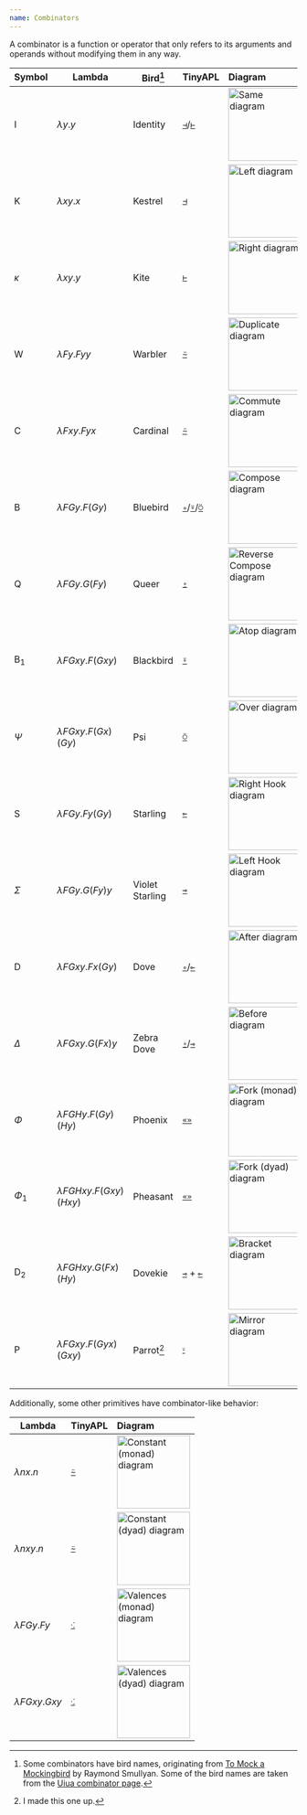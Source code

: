 ```yaml
---
name: Combinators
---
```


A combinator is a function or operator that only refers to its arguments and operands without modifying them in any way.

|Symbol|Lambda|Bird[^1]|TinyAPL|Diagram|
|------|------|--------|-------|:------|
|$\mathrm I$|$\lambda y.y$|Identity|[`⊣`](/primitive/left)/[`⊢`](/primitive/right)|<img src="/combinators/same.svg" width="128" alt="Same diagram">|
|$\mathrm K$|$\lambda xy.x$|Kestrel|[`⊣`](/primitive/left)|<img src="/combinators/left.svg" width="128" alt="Left diagram">|
|$\kappa$|$\lambda xy.y$|Kite|[`⊢`](/primitive/right)|<img src="/combinators/right.svg" width="128" alt="Right diagram">|
|$\mathrm W$|$\lambda Fy.Fyy$|Warbler|[`⍨`](/primitive/duplicate)|<img src="/combinators/duplicate.svg" width="128" alt="Duplicate diagram">|
|$\mathrm C$|$\lambda Fxy.Fyx$|Cardinal|[`⍨`](/primitive/commute)|<img src="/combinators/commute.svg" width="128" alt="Commute diagram">|
|$\mathrm B$|$\lambda FGy.F(Gy)$|Bluebird|[`∘`](/primitive/after)/[`⍤`](/primitive/atop)/[`⍥`](/primitive/over)|<img src="/combinators/compose.svg" width="128" alt="Compose diagram">|
|$\mathrm Q$|$\lambda FGy.G(Fy)$|Queer|[`⍛`](/primitive/before)|<img src="/combinators/reverse_compose.svg" width="128" alt="Reverse Compose diagram">|
|${\mathrm B}_1$|$\lambda FGxy.F(Gxy)$|Blackbird|[`⍤`](/primitive/atop)|<img src="/combinators/atop.svg" width="128" alt="Atop diagram">|
|$\Psi$|$\lambda FGxy.F(Gx)(Gy)$|Psi|[`⍥`](/primitive/over)|<img src="/combinators/over.svg" width="128" alt="Over diagram">|
|$\mathrm S$|$\lambda FGy.Fy(Gy)$|Starling|[`⟜`](/primitive/right_hook)|<img src="/combinators/right_hook.svg" width="128" alt="Right Hook diagram">|
|$\Sigma$|$\lambda FGy.G(Fy)y$|Violet Starling|[`⊸`](/primitive/left_hook)|<img src="/combinators/left_hook.svg" width="128" alt="Left Hook diagram">|
|$\mathrm D$|$\lambda FGxy.Fx(Gy)$|Dove|[`∘`](/primitive/after)/[`⟜`](/primitive/right_hook)|<img src="/combinators/after.svg" width="128" alt="After diagram">|
|$\Delta$|$\lambda FGxy.G(Fx)y$|Zebra Dove|[`⍛`](/primitive/before)/[`⊸`](/primitive/left_hook)|<img src="/combinators/before.svg" width="128" alt="Before diagram">|
|$\Phi$|$\lambda FGHy.F(Gy)(Hy)$|Phoenix|[`«»`](/primitive/fork)|<img src="/combinators/fork_1.svg" width="128" alt="Fork (monad) diagram">|
|$\Phi_1$|$\lambda FGHxy.F(Gxy)(Hxy)$|Pheasant|[`«»`](/primitive/fork)|<img src="/combinators/fork_2.svg" width="128" alt="Fork (dyad) diagram">|
|${\mathrm D}_2$|$\lambda FGHxy.G(Fx)(Hy)$|Dovekie|[`⊸`](/primitive/left_hook) + [`⟜`](/primitive/right_hook)|<img src="/combinators/bracket.svg" width="128" alt="Bracket diagram">|
|$\mathrm P$|$\lambda FGxy.F(Gyx)(Gxy)$|Parrot[^2]|[`⸚`](/primitive/mirror)|<img src="/combinators/mirror.svg" width="128" alt="Mirror diagram">|

Additionally, some other primitives have combinator-like behavior:

|Lambda|TinyAPL|Diagram|
|------|-------|:------|
|$\lambda nx.n$|[`⍨`](/primitive/constant)|<img src="/combinators/constant_1.svg" width="128" alt="Constant (monad) diagram">|
|$\lambda nxy.n$|[`⍨`](/primitive/constant)|<img src="/combinators/constant_2.svg" width="128" alt="Constant (dyad) diagram">|
|$\lambda FGy.Fy$|[`⁖`](/primitive/valences)|<img src="/combinators/valences_1.svg" width="128" alt="Valences (monad) diagram">|
|$\lambda FGxy.Gxy$|[`⁖`](/primitive/valences)|<img src="/combinators/valences_2.svg" width="128" alt="Valences (dyad) diagram">|


[^1]: Some combinators have bird names, originating from [To Mock a Mockingbird](https://en.wikipedia.org/wiki/To_Mock_a_Mockingbird) by Raymond Smullyan. Some of the bird names are taken from the [Uiua combinator page](https://www.uiua.org/docs/combinators).
[^2]: I made this one up.